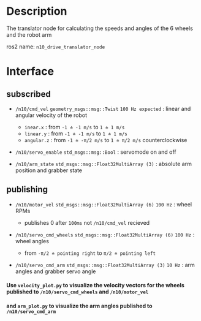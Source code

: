 # Description
The translator node for calculating the speeds and angles of the 6 wheels and the robot arm

ros2 name: `n10_drive_translator_node`

# Interface

## subscribed
- `/n10/cmd_vel` `geometry_msgs::msg::Twist` `100 Hz expected` : linear and angular velocity of the robot
  - `inear.x` : from `-1 ≐ -1 m/s` to `1 ≐ 1 m/s`
  - `linear.y` : from `-1 ≐ -1 m/s` to `1 ≐ 1 m/s`
  - `angular.z` : from `-1 ≐ -π/2 m/s` to `1 ≐ π/2 m/s` counterclockwise 

- `/n10/servo_enable` `std_msgs::msg::Bool`  : servomode on and off

- `/n10/arm_state` `std_msgs::msg::Float32MultiArray (3)` : absolute arm position and grabber state 

## publishing
- `/n10/motor_vel` `std_msgs::msg::Float32MultiArray (6)` `100 Hz` : wheel RPMs

  - publishes 0 after `100ms` not `/n10/cmd_vel` recieved

- `/n10/servo_cmd_wheels` `std_msgs::msg::Float32MultiArray (6)` `100 Hz` : wheel angles

  - from `-π/2 ≐ pointing right` to `π/2 ≐ pointing left`

-  `/n10/servo_cmd_arm` `std_msgs::msg::Float32MultiArray (3)` `10 Hz` : arm angles and grabber servo angle


#### Use `velocity_plot.py` to visualize the velocity vectors for the wheels published to `/n10/servo_cmd_wheels` and `/n10/motor_vel`

#### and `arm_plot.py` to visualize the arm angles published to `/n10/servo_cmd_arm` 
